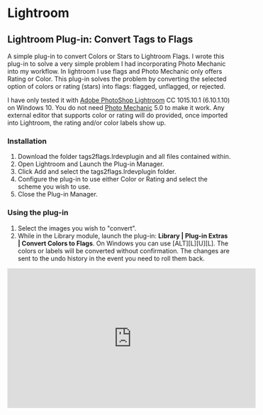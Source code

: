 # Lightroom
## Lightroom Plug-in: Convert Tags to Flags
A simple plug-in to convert Colors or Stars to Lightroom Flags. I wrote this plug-in to solve a very simple problem I had incorporating Photo Mechanic into my workflow. In lightroom I use flags and Photo Mechanic only offers Rating or Color. This plug-in solves the problem by converting the selected option of colors or rating (stars) into flags: flagged, unflagged, or rejected. 

I have only tested it with [Adobe PhotoShop Lightroom](http://www.adobe.com/products/photoshop-lightroom.html) CC 1015.10.1 (6.10.1.10) on Windows 10. You do not need [Photo Mechanic](http://www.camerabits.com/) 5.0 to make it work. Any external editor that supports color or rating will do provided, once imported into Lightroom, the rating and/or color labels show up.

### Installation
1. Download the folder tags2flags.lrdevplugin and all files contained within.
2. Open Lightroom and Launch the Plug-in Manager.
3. Click Add and select the tags2flags.lrdevplugin folder.
4. Configure the plug-in to use either Color or Rating and select the scheme you wish to use.
5. Close the Plug-in Manager.

### Using the plug-in
1. Select the images you wish to "convert".
2. While in the Library module, launch the plug-in: **Library | Plug-in Extras | Convert Colors to Flags**. On Windows you can use [ALT][L][U][L]. The colors or labels will be converted without confirmation. The changes are sent to the undo history in the event you need to roll them back.

<iframe width="560" height="315" src="https://www.youtube.com/embed/UtW6FXZ_GEU" frameborder="0" allowfullscreen></iframe>

<!--More MD @ https://github.com/primer/markdown/blob/master/README.md -->